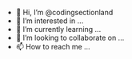 - 👋 Hi, I’m @codingsectionland
- 👀 I’m interested in ...
- 🌱 I’m currently learning ...
- 💞️ I’m looking to collaborate on ...
- 📫 How to reach me ...

<!---
codingsectionland/codingsectionland is a ✨ special ✨ repository because its `README.md` (this file) appears on your GitHub profile.
You can click the Preview link to take a look at your changes.
--->
